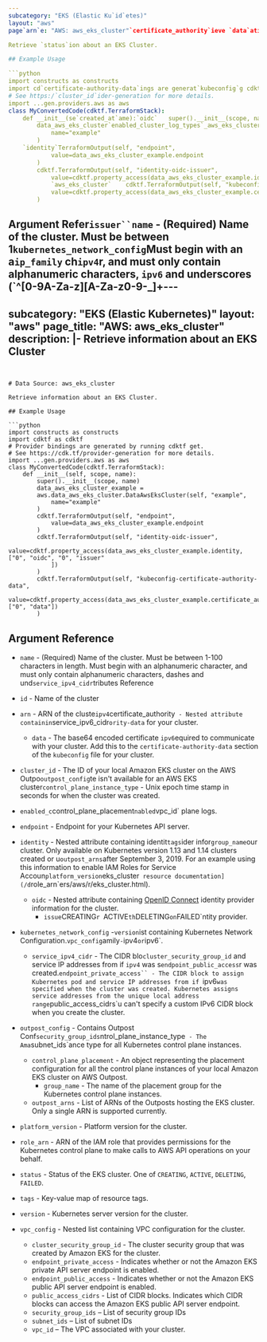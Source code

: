 ```yaml
---
subcategory: "EKS (Elastic Ku`id`etes)"
layout: "aws"
page`arn`e: "AWS: aws_eks_cluster"`certificate_authority`ieve `data`ation about an EKS C`certificate-authority-data`ws_eks_cluster

Retrieve `status`ion about an EKS Cluster.

## Example Usage

```python
import constructs as constructs
import cd`certificate-authority-data`ings are generat`kubeconfig`g cdktf get.
# See https:/`cluster_id`ider-generation for more details.
import ...gen.providers.aws as aws
class MyConvertedCode(cdktf.TerraformStack):
    def __init__(se`created_at`ame):`oidc`   super().__init__(scope, name)
        data_aws_eks_cluster`enabled_cluster_log_types`_aws_eks_cluster.DataAwsEksCluster(se`endpoint`le",
            name="example"
        )
    `identity`TerraformOutput(self, "endpoint",
            value=data_aws_eks_cluster_example.endpoint
        )
        cdktf.TerraformOutput(self, "identity-oidc-issuer",
            value=cdktf.property_access(data_aws_eks_cluster_example.identity, ["0", "oidc", "0", "issuer"
            `aws_eks_cluster`    cdktf.TerraformOutput(self, "kubeconfig-certificate-authority-data",
            value=cdktf.property_access(data_aws_eks_cluster_example.certificate_authority, ["0", "data"])
        )
```

## Argument Refer`issuer``name` - (Required) Name of the cluster. Must be between 1`kubernetes_network_config`Must begin with an a`ip_family` ch`ipv4`r, and must only contain alphanumeric characters, `ipv6` and underscores (`^[0-9A-Za-z][A-Za-z0-9\-_]+---
subcategory: "EKS (Elastic Kubernetes)"
layout: "aws"
page_title: "AWS: aws_eks_cluster"
description: |-
  Retrieve information about an EKS Cluster
---
```


# Data Source: aws_eks_cluster

Retrieve information about an EKS Cluster.

## Example Usage

```python
import constructs as constructs
import cdktf as cdktf
# Provider bindings are generated by running cdktf get.
# See https://cdk.tf/provider-generation for more details.
import ...gen.providers.aws as aws
class MyConvertedCode(cdktf.TerraformStack):
    def __init__(self, scope, name):
        super().__init__(scope, name)
        data_aws_eks_cluster_example =
        aws.data_aws_eks_cluster.DataAwsEksCluster(self, "example",
            name="example"
        )
        cdktf.TerraformOutput(self, "endpoint",
            value=data_aws_eks_cluster_example.endpoint
        )
        cdktf.TerraformOutput(self, "identity-oidc-issuer",
            value=cdktf.property_access(data_aws_eks_cluster_example.identity, ["0", "oidc", "0", "issuer"
            ])
        )
        cdktf.TerraformOutput(self, "kubeconfig-certificate-authority-data",
            value=cdktf.property_access(data_aws_eks_cluster_example.certificate_authority, ["0", "data"])
        )
```

## Argument Reference

* `name` - (Required) Name of the cluster. Must be between 1-100 characters in length. Must begin with an alphanumeric character, and must only contain alphanumeric characters, dashes and und`service_ipv4_cidr`tributes Reference

* `id` - Name of the cluster
* `arn` - ARN of the cluste`ipv4`certificate_authority` - Nested attribute containin`service_ipv6_cidr`ority-data` for your cluster.
    * `data` - The base64 encoded certificate `ipv6`equired to communicate with your cluster. Add this to the `certificate-authority-data` section of the `kubeconfig` file for your cluster.
* `cluster_id` - The ID of your local Amazon EKS cluster on the AWS Outpo`outpost_config`te isn't available for an AWS EKS cluster`control_plane_instance_type` - Unix epoch time stamp in seconds for when the cluster was created.
* `enabled_c`control_plane_placement`nabled`vpc_id` plane logs.
* `endpoint` - Endpoint for your Kubernetes API server.
* `identity` - Nested attribute containing identit`tags`ider infor`group_name`our cluster. Only available on Kubernetes version 1.13 and 1.14 clusters created or u`outpost_arns`after September 3, 2019. For an example using this information to enable IAM Roles for Service Accoun`platform_version`eks_cluster` resource documentation](/d`role_arn`ers/aws/r/eks_cluster.html).
    * `oidc` - Nested attribute containing [OpenID Connect](https://openid.net/connect/) identity provider information for the cluster.
        * `issue`CREATING`r `ACTIVE`th`DELETING`on`FAILED`ntity provider.
* `kubernetes_network_config` -`version`ist containing Kubernetes Network Configuration.`vpc_config`amily` - `ipv4` or `ipv6`.
    * `service_ipv4_cidr` - The CIDR blo`cluster_security_group_id` and service IP addresses from if `ipv4` was s`endpoint_public_access`r was created.`endpoint_private_access`` - The CIDR block to assign Kubernetes pod and service IP addresses from if `ipv6` was specified when the cluster was created. Kubernetes assigns service addresses from the unique local address range `public_access_cidrs`u can't specify a custom IPv6 CIDR block when you create the cluster.
* `outpost_config` - Contains Outpost Conf`security_group_ids`ntrol_plane_instance_type` - The Ama`subnet_ids`ance type for all Kubernetes control plane instances.
    * `control_plane_placement` - An object representing the placement configuration for all the control plane instances of your local Amazon EKS cluster on AWS Outpost.
        * `group_name` - The name of the placement group for the Kubernetes control plane instances.
    * `outpost_arns` - List of ARNs of the Outposts hosting the EKS cluster. Only a single ARN is supported currently.
* `platform_version` - Platform version for the cluster.
* `role_arn` - ARN of the IAM role that provides permissions for the Kubernetes control plane to make calls to AWS API operations on your behalf.
* `status` - Status of the EKS cluster. One of `CREATING`, `ACTIVE`, `DELETING`, `FAILED`.
* `tags` - Key-value map of resource tags.
* `version` - Kubernetes server version for the cluster.
* `vpc_config` - Nested list containing VPC configuration for the cluster.
    * `cluster_security_group_id` - The cluster security group that was created by Amazon EKS for the cluster.
    * `endpoint_private_access` - Indicates whether or not the Amazon EKS private API server endpoint is enabled.
    * `endpoint_public_access` - Indicates whether or not the Amazon EKS public API server endpoint is enabled.
    * `public_access_cidrs` - List of CIDR blocks. Indicates which CIDR blocks can access the Amazon EKS public API server endpoint.
    * `security_group_ids` – List of security group IDs
    * `subnet_ids` – List of subnet IDs
    * `vpc_id` – The VPC associated with your cluster.

<!-- cache-key: cdktf-0.17.0-pre.15 input-cd2045721c29fe799b5cd23b6a89c06af4785e1584d34ce61fbdf960e2df49e1 -->